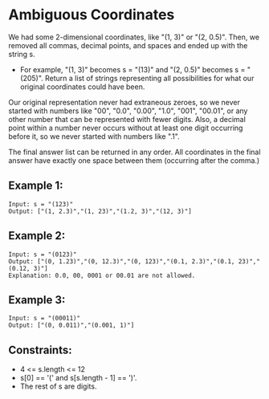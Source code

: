 # Ambiguous Coordinates

We had some 2-dimensional coordinates, like "(1, 3)" or "(2, 0.5)". Then, we removed all commas, decimal points, and spaces and ended up with the string s.

- For example, "(1, 3)" becomes s = "(13)" and "(2, 0.5)" becomes s = "(205)".
  Return a list of strings representing all possibilities for what our original coordinates could have been.

Our original representation never had extraneous zeroes, so we never started with numbers like "00", "0.0", "0.00", "1.0", "001", "00.01", or any other number that can be represented with fewer digits. Also, a decimal point within a number never occurs without at least one digit occurring before it, so we never started with numbers like ".1".

The final answer list can be returned in any order. All coordinates in the final answer have exactly one space between them (occurring after the comma.)

## Example 1:

```
Input: s = "(123)"
Output: ["(1, 2.3)","(1, 23)","(1.2, 3)","(12, 3)"]
```

## Example 2:

```
Input: s = "(0123)"
Output: ["(0, 1.23)","(0, 12.3)","(0, 123)","(0.1, 2.3)","(0.1, 23)","(0.12, 3)"]
Explanation: 0.0, 00, 0001 or 00.01 are not allowed.
```

## Example 3:

```
Input: s = "(00011)"
Output: ["(0, 0.011)","(0.001, 1)"]
```

## Constraints:

- 4 <= s.length <= 12
- s[0] == '(' and s[s.length - 1] == ')'.
- The rest of s are digits.
